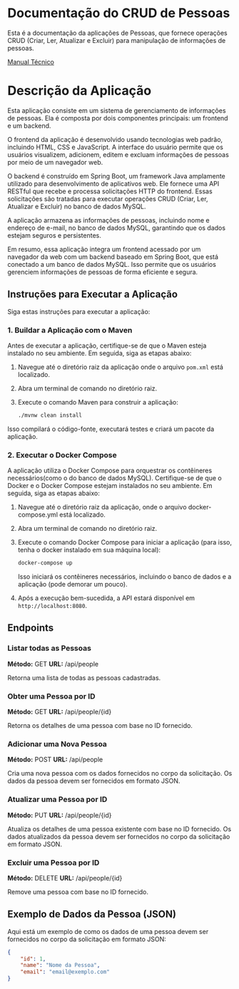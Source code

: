 # Documentação do CRUD de Pessoas

Esta é a documentação da aplicações de Pessoas, que fornece operações CRUD (Criar, Ler, Atualizar e Excluir) para manipulação de informações de pessoas.

[Manual Técnico](https://hackmd.io/@jujuguete001/BkOMWw7-p)

# Descrição da Aplicação

Esta aplicação consiste em um sistema de gerenciamento de informações de pessoas. Ela é composta por dois componentes principais: um frontend e um backend.

O frontend da aplicação é desenvolvido usando tecnologias web padrão, incluindo HTML, CSS e JavaScript. A interface do usuário permite que os usuários visualizem, adicionem, editem e excluam informações de pessoas por meio de um navegador web.

O backend é construído em Spring Boot, um framework Java amplamente utilizado para desenvolvimento de aplicativos web. Ele fornece uma API RESTful que recebe e processa solicitações HTTP do frontend. Essas solicitações são tratadas para executar operações CRUD (Criar, Ler, Atualizar e Excluir) no banco de dados MySQL.

A aplicação armazena as informações de pessoas, incluindo nome e endereço de e-mail, no banco de dados MySQL, garantindo que os dados estejam seguros e persistentes.

Em resumo, essa aplicação integra um frontend acessado por um navegador da web com um backend baseado em Spring Boot, que está conectado a um banco de dados MySQL. Isso permite que os usuários gerenciem informações de pessoas de forma eficiente e segura.


## Instruções para Executar a Aplicação

Siga estas instruções para executar a aplicação:

### 1. Buildar a Aplicação com o Maven

Antes de executar a aplicação, certifique-se de que o Maven esteja instalado no seu ambiente. Em seguida, siga as etapas abaixo:

1. Navegue até o diretório raiz da aplicação onde o arquivo `pom.xml` está localizado.

2. Abra um terminal de comando no diretório raiz.

3. Execute o comando Maven para construir a aplicação:

   ```bash
   ./mvnw clean install
   ```
   
Isso compilará o código-fonte, executará testes e criará um pacote da aplicação.

### 2. Executar o Docker Compose
   A aplicação utiliza o Docker Compose para orquestrar os contêineres necessários(como o do banco de dados MySQL). Certifique-se de que o Docker e o Docker Compose estejam instalados no seu ambiente. Em seguida, siga as etapas abaixo:

1. Navegue até o diretório raiz da aplicação, onde o arquivo docker-compose.yml está localizado.

2. Abra um terminal de comando no diretório raiz.

3. Execute o comando Docker Compose para iniciar a aplicação (para isso, tenha o docker instalado em sua máquina local):

   ```bash
   docker-compose up
   ```
   Isso iniciará os contêineres necessários, incluindo o banco de dados e a aplicação (pode demorar um pouco).



4. Após a execução bem-sucedida, a API estará disponível em `http://localhost:8080`.

## Endpoints

### Listar todas as Pessoas

**Método:** GET
**URL:** /api/people

Retorna uma lista de todas as pessoas cadastradas.

### Obter uma Pessoa por ID

**Método:** GET
**URL:** /api/people/{id}

Retorna os detalhes de uma pessoa com base no ID fornecido.

### Adicionar uma Nova Pessoa

**Método:** POST
**URL:** /api/people

Cria uma nova pessoa com os dados fornecidos no corpo da solicitação. Os dados da pessoa devem ser fornecidos em formato JSON.

### Atualizar uma Pessoa por ID

**Método:** PUT
**URL:** /api/people/{id}

Atualiza os detalhes de uma pessoa existente com base no ID fornecido. Os dados atualizados da pessoa devem ser fornecidos no corpo da solicitação em formato JSON.

### Excluir uma Pessoa por ID

**Método:** DELETE
**URL:** /api/people/{id}

Remove uma pessoa com base no ID fornecido.

## Exemplo de Dados da Pessoa (JSON)

Aqui está um exemplo de como os dados de uma pessoa devem ser fornecidos no corpo da solicitação em formato JSON:

```json
{
    "id": 1,
    "name": "Nome da Pessoa",
    "email": "email@exemplo.com"
}

